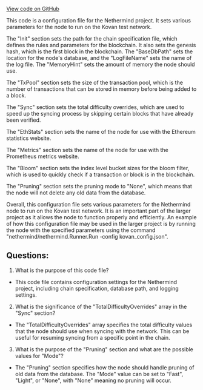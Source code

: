 [View code on GitHub](https://github.com/NethermindEth/nethermind/src/Nethermind/Nethermind.Runner/configs/kovan_archive.cfg)

This code is a configuration file for the Nethermind project. It sets various parameters for the node to run on the Kovan test network. 

The "Init" section sets the path for the chain specification file, which defines the rules and parameters for the blockchain. It also sets the genesis hash, which is the first block in the blockchain. The "BaseDbPath" sets the location for the node's database, and the "LogFileName" sets the name of the log file. The "MemoryHint" sets the amount of memory the node should use.

The "TxPool" section sets the size of the transaction pool, which is the number of transactions that can be stored in memory before being added to a block.

The "Sync" section sets the total difficulty overrides, which are used to speed up the syncing process by skipping certain blocks that have already been verified.

The "EthStats" section sets the name of the node for use with the Ethereum statistics website.

The "Metrics" section sets the name of the node for use with the Prometheus metrics website.

The "Bloom" section sets the index level bucket sizes for the bloom filter, which is used to quickly check if a transaction or block is in the blockchain.

The "Pruning" section sets the pruning mode to "None", which means that the node will not delete any old data from the database.

Overall, this configuration file sets various parameters for the Nethermind node to run on the Kovan test network. It is an important part of the larger project as it allows the node to function properly and efficiently. An example of how this configuration file may be used in the larger project is by running the node with the specified parameters using the command "nethermind/nethermind.Runner.Run -config kovan_config.json".
## Questions: 
 1. What is the purpose of this code file?
- This code file contains configuration settings for the Nethermind project, including chain specification, database path, and logging settings.

2. What is the significance of the "TotalDifficultyOverrides" array in the "Sync" section?
- The "TotalDifficultyOverrides" array specifies the total difficulty values that the node should use when syncing with the network. This can be useful for resuming syncing from a specific point in the chain.

3. What is the purpose of the "Pruning" section and what are the possible values for "Mode"?
- The "Pruning" section specifies how the node should handle pruning of old data from the database. The "Mode" value can be set to "Fast", "Light", or "None", with "None" meaning no pruning will occur.